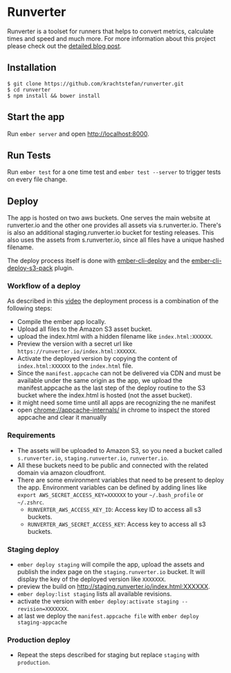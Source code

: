 # Runverter

Runverter is a toolset for runners that helps to convert metrics, calculate times and speed and much more. For more information about this project please check out the [detailed blog post](https://stefankracht.de/p/runverter).

## Installation

```
$ git clone https://github.com/krachtstefan/runverter.git
$ cd runverter
$ npm install && bower install
```

## Start the app

Run `ember server` and open [http://localhost:8000](http://localhost:8000).

## Run Tests

Run `ember test` for a one time test and `ember test --server` to trigger tests on every file change.

## Deploy

The app is hosted on two aws buckets. One serves the main website at runverter.io and the other one provides all assets via s.runverter.io. There's is also an additional staging.runverter.io bucket for testing releases. This also uses the assets from s.runverter.io, since all files have a unique hashed filename.

The deploy process itself is done with [ember-cli-deploy](https://github.com/ember-cli/ember-cli-deploy) and the [ember-cli-deploy-s3-pack](https://github.com/Gaurav0/ember-cli-deploy-s3-pack) plugin.

### Workflow of a deploy

As described in this [video](https://youtu.be/MT0LKcVh6Rw) the deployment process is a combination of the following steps:

- Compile the ember app locally.
- Upload all files to the Amazon S3 asset bucket.
- upload the index.html with a hidden filename like `index.html:XXXXXX`.
- Preview the version with a secret url like `https://runverter.io/index.html:XXXXXX`.
- Activate the deployed version by copying the content of `index.html:XXXXXX` to the `index.html` file.
- Since the `manifest.appcache` can not be delivered via CDN and must be available under the same origin as the app, we upload the manifest.appcache as the last step of the deploy routine to the S3 bucket where the index.html is hosted (not the asset bucket).
- it might need some time until all apps are recognizing the ne manifest
- open [chrome://appcache-internals/](chrome://appcache-internals/) in chrome to inspect the stored appcache and clear it manually

### Requirements

- The assets will be uploaded to Amazon S3, so you need a bucket called `s.runverter.io`, `staging.runverter.io`, `runverter.io`.
- All these buckets need to be public and connected with the related domain via amazon cloudfront.
- There are some environment variables that need to be present to deploy the app. Environment variables can be defined by adding lines like `export AWS_SECRET_ACCESS_KEY=XXXXXX` to your `~/.bash_profile` or `~/.zshrc`.
  - `RUNVERTER_AWS_ACCESS_KEY_ID`: Access key ID to access all s3 buckets.
  - `RUNVERTER_AWS_SECRET_ACCESS_KEY`: Access key to access all s3 buckets.

### Staging deploy

- `ember deploy staging` will compile the app, upload the assets and publish the index page on the `staging.runverter.io` bucket. It will display the key of the deployed version like `XXXXXXX`.
- preview the build on http://staging.runverter.io/index.html:XXXXXX.
- `ember deploy:list staging` lists all available revisions.
- activate the version with `ember deploy:activate staging --revision=XXXXXXX`.
- at last we deploy the `manifest.appcache file` with `ember deploy staging-appcache`

### Production deploy

- Repeat the steps described for staging but replace `staging` with `production`.
